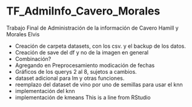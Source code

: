 # TF_AdmiInfo_Cavero_Morales
Trabajo Final de Administración de la información de Cavero Hamill y Morales Elvis
  * Creación de carpeta datasets, con los csv. y el backup de los datos.
  * Creación de save del df y no de la imagen en general
  * Combinación?
  * Agregando en Preprocesamiento modicación de fechas
  * Gráficos de los querys 2 al 8, sujetos a cambios.
  * dataset adicional para lm y otras funciones.
  * reemplazo del dataset de vino por uno de semillas para usar el knn
  * implementación del knn
  * implementación de kmeans
This is a line from RStudio

